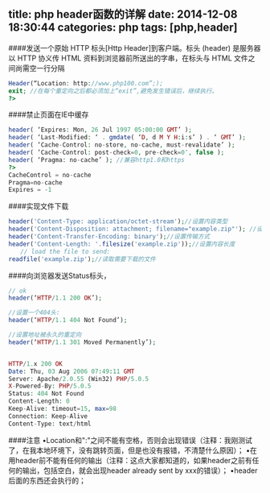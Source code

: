 title: php header函数的详解
date: 2014-12-08 18:30:44
categories: php
tags: [php,header]
---
####发送一个原始 HTTP 标头[Http Header]到客户端。标头 (header) 是服务器以 HTTP 协义传 HTML 资料到浏览器前所送出的字串，在标头与 HTML 文件之间尚需空一行分隔
```php
Header(“Location: http://www.php100.com”;);
exit; //在每个重定向之后都必须加上“exit”,避免发生错误后，继续执行。
?>
```

####禁止页面在IE中缓存
```php
header( ‘Expires: Mon, 26 Jul 1997 05:00:00 GMT’ );
header( ‘Last-Modified: ‘ . gmdate( ‘D, d M Y H:i:s’ ) . ‘ GMT’ );
header( ‘Cache-Control: no-store, no-cache, must-revalidate’ );
header( ‘Cache-Control: post-check=0, pre-check=0′, false );
header( ‘Pragma: no-cache’ ); //兼容http1.0和https
?>
CacheControl = no-cache
Pragma=no-cache
Expires = -1
```
####实现文件下载
```php
header('Content-Type: application/octet-stream');//设置内容类型
header('Content-Disposition: attachment; filename="example.zip"'); //设置MIME用户作为附件下载 如果将attachment换成inline意思为在线打开
header('Content-Transfer-Encoding: binary');//设置传输方式
header('Content-Length: '.filesize('example.zip'));//设置内容长度
　　// load the file to send:
readfile('example.zip');//读取需要下载的文件
```
####向浏览器发送Status标头，
```php
// ok
header(‘HTTP/1.1 200 OK’);

//设置一个404头:
header(‘HTTP/1.1 404 Not Found’);

//设置地址被永久的重定向
header(‘HTTP/1.1 301 Moved Permanently’);


HTTP/1.x 200 OK
Date: Thu, 03 Aug 2006 07:49:11 GMT
Server: Apache/2.0.55 (Win32) PHP/5.0.5
X-Powered-By: PHP/5.0.5
Status: 404 Not Found
Content-Length: 0
Keep-Alive: timeout=15, max=98
Connection: Keep-Alive
Content-Type: text/html
```

####注意
•Location和":"之间不能有空格，否则会出现错误（注释：我刚测试了，在我本地环境下，没有跳转页面，但是也没有报错，不清楚什么原因）；
•在用header前不能有任何的输出（注释：这点大家都知道的，如果header之前有任何的输出，包括空白，就会出现header already sent by xxx的错误）；
•header 后面的东西还会执行的；
